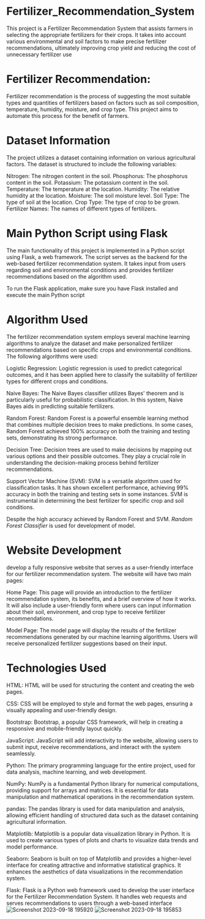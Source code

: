 # Fertilizer_Recommendation_System

This project is a Fertilizer Recommendation System that assists farmers in selecting the appropriate fertilizers for their crops. It takes into account various environmental and soil factors to make precise fertilizer recommendations, ultimately improving crop yield and reducing the cost of unnecessary fertilizer use

# Fertilizer Recommendation:
Fertilizer recommendation is the process of suggesting the most suitable types and quantities of fertilizers based on factors such as soil composition, temperature, humidity, moisture, and crop type. This project aims to automate this process for the benefit of farmers.

# Dataset Information
The project utilizes a dataset containing information on various agricultural factors. The dataset is structured to include the following variables:

Nitrogen: The nitrogen content in the soil.
Phosphorus: The phosphorus content in the soil.
Potassium: The potassium content in the soil.
Temperature: The temperature at the location.
Humidity: The relative humidity at the location.
Moisture: The soil moisture level.
Soil Type: The type of soil at the location.
Crop Type: The type of crop to be grown.
Fertilizer Names: The names of different types of fertilizers.

# Main Python Script using Flask
The main functionality of this project is implemented in a Python script using Flask, a web framework. The script serves as the backend for the web-based fertilizer recommendation system. It takes input from users regarding soil and environmental conditions and provides fertilizer recommendations based on the algorithm used.

To run the Flask application, make sure you have Flask installed and execute the main Python script

# Algorithm Used

The fertilizer recommendation system employs several machine learning algorithms to analyze the dataset and make personalized fertilizer recommendations based on specific crops and environmental conditions. The following algorithms were used:

Logistic Regression: Logistic regression is used to predict categorical outcomes, and it has been applied here to classify the suitability of fertilizer types for different crops and conditions.

Naive Bayes: The Naive Bayes classifier utilizes Bayes' theorem and is particularly useful for probabilistic classification. In this system, Naive Bayes aids in predicting suitable fertilizers.

Random Forest: Random Forest is a powerful ensemble learning method that combines multiple decision trees to make predictions. In some cases, Random Forest achieved 100% accuracy on both the training and testing sets, demonstrating its strong performance.

Decision Tree: Decision trees are used to make decisions by mapping out various options and their possible outcomes. They play a crucial role in understanding the decision-making process behind fertilizer recommendations.

Support Vector Machine (SVM): SVM is a versatile algorithm used for classification tasks. It has shown excellent performance, achieving 99% accuracy in both the training and testing sets in some instances. SVM is instrumental in determining the best fertilizer for specific crop and soil conditions.

Despite the high accuracy achieved by Random Forest and SVM.
*Random Forest Classifier* is used for development of model.


# Website Development
develop a fully responsive website that serves as a user-friendly interface for our fertilizer recommendation system. The website will have two main pages:

Home Page: 
This page will provide an introduction to the fertilizer recommendation system, its benefits, and a brief overview of how it works. It will also include a user-friendly form where users can input information about their soil, environment, and crop type to receive fertilizer recommendations.

Model Page: 
The model page will display the results of the fertilizer recommendations generated by our machine learning algorithms. Users will receive personalized fertilizer suggestions based on their input.

#  Technologies Used

HTML: HTML will be used for structuring the content and creating the web pages.

CSS: CSS will be employed to style and format the web pages, ensuring a visually appealing and user-friendly design.

Bootstrap: Bootstrap, a popular CSS framework, will help in creating a responsive and mobile-friendly layout quickly.

JavaScript: JavaScript will add interactivity to the website, allowing users to submit input, receive recommendations, and interact with the system seamlessly.

Python: The primary programming language for the entire project, used for data analysis, machine learning, and web development.

NumPy: NumPy is a fundamental Python library for numerical computations, providing support for arrays and matrices. It is essential for data manipulation and mathematical operations in the recommendation system.

pandas: The pandas library is used for data manipulation and analysis, allowing efficient handling of structured data such as the dataset containing agricultural information.

Matplotlib: Matplotlib is a popular data visualization library in Python. It is used to create various types of plots and charts to visualize data trends and model performance.

Seaborn: Seaborn is built on top of Matplotlib and provides a higher-level interface for creating attractive and informative statistical graphics. It enhances the aesthetics of data visualizations in the recommendation system.

Flask: Flask is a Python web framework used to develop the user interface for the Fertilizer Recommendation System. It handles web requests and serves recommendations to users through a web-based interface
![Screenshot 2023-09-18 195920](https://github.com/krushna27/Fertilizer_Recommendation_System/assets/76439755/da14fef8-0b3e-44a8-9790-71cb70d4db78)
![Screenshot 2023-09-18 195853](https://github.com/krushna27/Fertilizer_Recommendation_System/assets/76439755/66d5bb4f-0a97-4f75-a636-30762a6ebfce)
